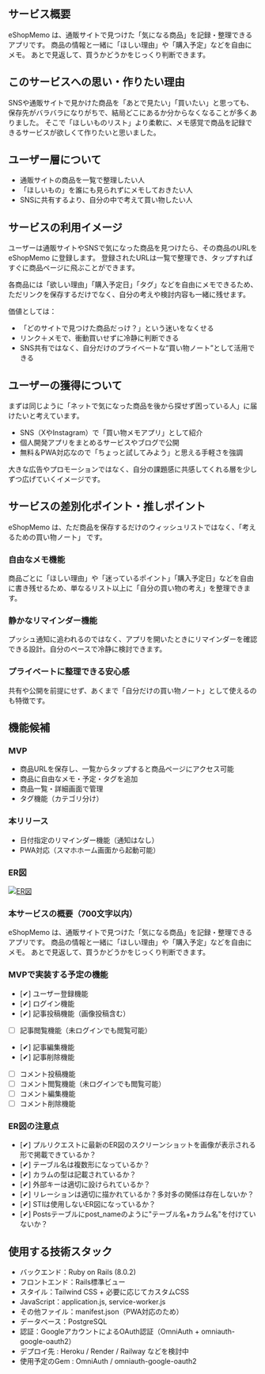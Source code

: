 ## サービス概要
eShopMemo は、通販サイトで見つけた「気になる商品」を記録・整理できるアプリです。
商品の情報と一緒に「ほしい理由」や「購入予定」などを自由にメモ。
あとで見返して、買うかどうかをじっくり判断できます。

## このサービスへの思い・作りたい理由
SNSや通販サイトで見かけた商品を「あとで見たい」「買いたい」と思っても、保存先がバラバラになりがちで、結局どこにあるか分からなくなることが多くありました。
そこで「ほしいものリスト」より柔軟に、メモ感覚で商品を記録できるサービスが欲しくて作りたいと思いました。

## ユーザー層について
- 通販サイトの商品を一覧で整理したい人
- 「ほしいもの」を誰にも見られずにメモしておきたい人
- SNSに共有するより、自分の中で考えて買い物したい人

## サービスの利用イメージ
ユーザーは通販サイトやSNSで気になった商品を見つけたら、その商品のURLを eShopMemo に登録します。
登録されたURLは一覧で整理でき、タップすればすぐに商品ページに飛ぶことができます。

各商品には「欲しい理由」「購入予定日」「タグ」などを自由にメモできるため、
ただリンクを保存するだけでなく、自分の考えや検討内容も一緒に残せます。

価値としては：

- 「どのサイトで見つけた商品だっけ？」という迷いをなくせる
- リンク＋メモで、衝動買いせずに冷静に判断できる
- SNS共有ではなく、自分だけのプライベートな“買い物ノート”として活用できる

## ユーザーの獲得について
まずは同じように「ネットで気になった商品を後から探せず困っている人」に届けたいと考えています。

- SNS（XやInstagram）で「買い物メモアプリ」として紹介
- 個人開発アプリをまとめるサービスやブログで公開
- 無料＆PWA対応なので「ちょっと試してみよう」と思える手軽さを強調

大きな広告やプロモーションではなく、自分の課題感に共感してくれる層を少しずつ広げていくイメージです。

## サービスの差別化ポイント・推しポイント
eShopMemo は、ただ商品を保存するだけのウィッシュリストではなく、「考えるための買い物ノート」 です。

### 自由なメモ機能
商品ごとに「ほしい理由」や「迷っているポイント」「購入予定日」などを自由に書き残せるため、単なるリスト以上に「自分の買い物の考え」を整理できます。

### 静かなリマインダー機能
プッシュ通知に追われるのではなく、アプリを開いたときにリマインダーを確認できる設計。自分のペースで冷静に検討できます。

### プライベートに整理できる安心感
共有や公開を前提にせず、あくまで「自分だけの買い物ノート」として使えるのも特徴です。

## 機能候補
### MVP
- 商品URLを保存し、一覧からタップすると商品ページにアクセス可能
- 商品に自由なメモ・予定・タグを追加
- 商品一覧・詳細画面で管理
- タグ機能（カテゴリ分け）

### 本リリース
- 日付指定のリマインダー機能（通知はなし）
- PWA対応（スマホホーム画面から起動可能）


### ER図
[![ER図](https://i.gyazo.com/fe7a9a6604141d1dede6477e0cbdc972.png)](https://gyazo.com/fe7a9a6604141d1dede6477e0cbdc972)

### 本サービスの概要（700文字以内）
eShopMemo は、通販サイトで見つけた「気になる商品」を記録・整理できるアプリです。
商品の情報と一緒に「ほしい理由」や「購入予定」などを自由にメモ。
あとで見返して、買うかどうかをじっくり判断できます。

### MVPで実装する予定の機能
- [✔] ユーザー登録機能
- [✔] ログイン機能
- [✔] 記事投稿機能（画像投稿含む）
- [ ] 記事閲覧機能（未ログインでも閲覧可能）
- [✔] 記事編集機能
- [✔] 記事削除機能
- [ ] コメント投稿機能
- [ ] コメント閲覧機能（未ログインでも閲覧可能）
- [ ] コメント編集機能
- [ ] コメント削除機能

### ER図の注意点
- [✔] プルリクエストに最新のER図のスクリーンショットを画像が表示される形で掲載できているか？
- [✔] テーブル名は複数形になっているか？
- [✔] カラムの型は記載されているか？
- [✔] 外部キーは適切に設けられているか？
- [✔] リレーションは適切に描かれているか？多対多の関係は存在しないか？
- [✔] STIは使用しないER図になっているか？
- [✔] Postsテーブルにpost_nameのように"テーブル名+カラム名"を付けていないか？


## 使用する技術スタック
- バックエンド：Ruby on Rails (8.0.2)
- フロントエンド：Rails標準ビュー
- スタイル：Tailwind CSS + 必要に応じてカスタムCSS
- JavaScript：application.js, service-worker.js
- その他ファイル：manifest.json（PWA対応のため）
- データベース：PostgreSQL
- 認証：GoogleアカウントによるOAuth認証（OmniAuth + omniauth-google-oauth2）
- デプロイ先 : Heroku / Render / Railway などを検討中
- 使用予定のGem : OmniAuth / omniauth-google-oauth2